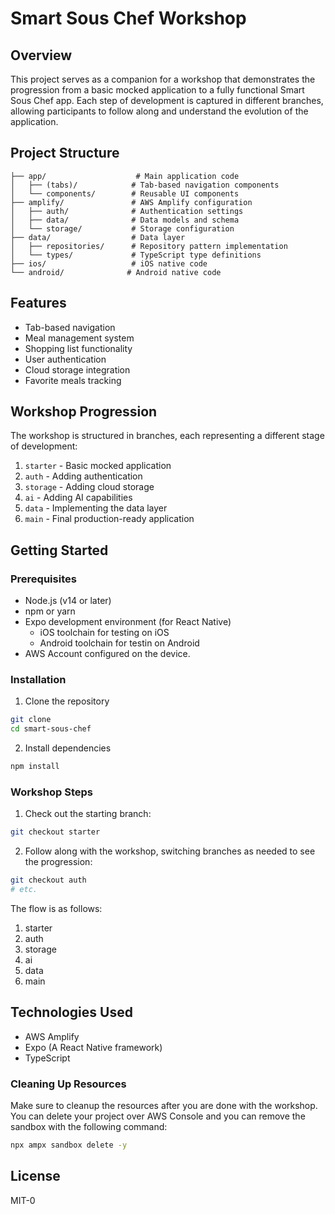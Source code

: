 # Smart Sous Chef Workshop

## Overview
This project serves as a companion for a workshop that demonstrates the progression from a basic mocked application to a fully functional Smart Sous Chef app. Each step of development is captured in different branches, allowing participants to follow along and understand the evolution of the application.

## Project Structure
```
├── app/                    # Main application code
│   ├── (tabs)/            # Tab-based navigation components
│   └── components/        # Reusable UI components
├── amplify/               # AWS Amplify configuration
│   ├── auth/              # Authentication settings
│   ├── data/              # Data models and schema
│   └── storage/           # Storage configuration
├── data/                  # Data layer
│   ├── repositories/      # Repository pattern implementation
│   └── types/             # TypeScript type definitions
├── ios/                   # iOS native code
└── android/              # Android native code
```

## Features
- Tab-based navigation
- Meal management system
- Shopping list functionality
- User authentication
- Cloud storage integration
- Favorite meals tracking

## Workshop Progression
The workshop is structured in branches, each representing a different stage of development:

1. `starter` - Basic mocked application
2. `auth` - Adding authentication
3. `storage` - Adding cloud storage
4. `ai` - Adding AI capabilities
5. `data` - Implementing the data layer
6. `main` - Final production-ready application

## Getting Started

### Prerequisites
- Node.js (v14 or later)
- npm or yarn
- Expo development environment (for React Native)
  - iOS toolchain for testing on iOS
  - Android toolchain for testin on Android
- AWS Account configured on the device.

### Installation
1. Clone the repository
```bash
git clone
cd smart-sous-chef
```

2. Install dependencies
```bash
npm install
```

### Workshop Steps
1. Check out the starting branch:
```bash
git checkout starter
```

2. Follow along with the workshop, switching branches as needed to see the progression:
```bash
git checkout auth
# etc.
```

The flow is as follows:

1. starter
2. auth
3. storage
4. ai
5. data
6. main

## Technologies Used
- AWS Amplify
- Expo (A React Native framework)
- TypeScript

### Cleaning Up Resources
Make sure to cleanup the resources after you are done with the workshop. You can delete your project over AWS Console and you can remove the sandbox with the following command:

```bash
npx ampx sandbox delete -y
```

## License
MIT-0
